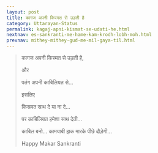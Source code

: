 ```yaml
---
layout: post
title: कागज अपनी किस्मत से उड़ती है
category: Uttarayan-Status
permalink: kagaj-apni-kismat-se-udati-he.html
nextnav: es-sankranti-me-hame-kam-krodh-lobh-moh.html
prevnav: mithey-mithey-gud-me-mil-gaya-til.html
---
```

> कागज अपनी किस्मत से उड़ती है,
> 
> और
> 
> पतंग अपनी काबिलियत से…
> 
> इसलिए
> 
> किसमत साथ दे या ना दे…
> 
> पर काबिलियत हमेशा साथ देती…
> 
> काबिल बनो… कामयाबी झक मारके पीछे दौड़ेगी…
> 
> Happy Makar Sankranti
